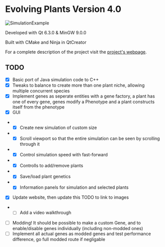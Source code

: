 Evolving Plants Version 4.0
===========================
![SimulationExample](https://img1.wsimg.com/isteam/ip/961afd39-a6a6-4a34-aeab-9ebf830fefd8/EvolvingPlants-0002.png)

Developed with Qt 6.3.0 & MinGW 9.0.0

Built with CMake and Ninja in QtCreator

For a complete description of the project visit the [project's webpage](https://troydev.co.uk/evolving-plants).

TODO
----
 - [X] Basic port of Java simulation code to C++
 - [X] Tweaks to balance to create more than one plant niche, allowing multiple concurrent species
 - [X] Implement genes as seperate entities with a gene factory, a plant has one of every gene, genes modify a Phenotype and a plant constructs itself from the phenotype
 - [X] GUI
 - - [X] Create new simulation of custom size
 - - [X] Scroll viewport so that the entire simulation can be seen by scrolling through it
 - - [X] Control simulation speed with fast-forward
 - - [X] Controlls to add/remove plants
 - - [X] Save/load plant genetics
 - - [X] Information panels for simulation and selected plants
 - [X] Update website, then update this TODO to link to images
 - - [ ] Add a video walkthrough
 - [ ] Modding! It should be possible to make a custom Gene, and to enable/disable genes individually (including non-modded ones)
 - [ ] Implement all actual genes as modded genes and test performance difference, go full modded route if negligable
